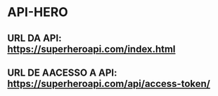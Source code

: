 # API-HERO

## URL DA API: https://superheroapi.com/index.html
## URL DE AACESSO A API: https://superheroapi.com/api/access-token/
